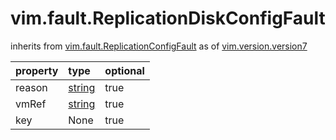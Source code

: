 vim.fault.ReplicationDiskConfigFault
====================================
inherits from [vim.fault.ReplicationConfigFault](docs/vim.fault.ReplicationConfigFault.md)
as of [vim.version.version7](docs/vim.version.md)

| property | type | optional |
|:---------|:-----|:---------|
| reason | [string](string.md "string") | true |
| vmRef | [string](string.md "string") | true |
| key | None | true |
